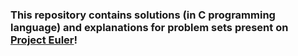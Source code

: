 ### This repository contains solutions (in C programming language) and explanations for problem sets present on [Project Euler](projecteuler.net)!
